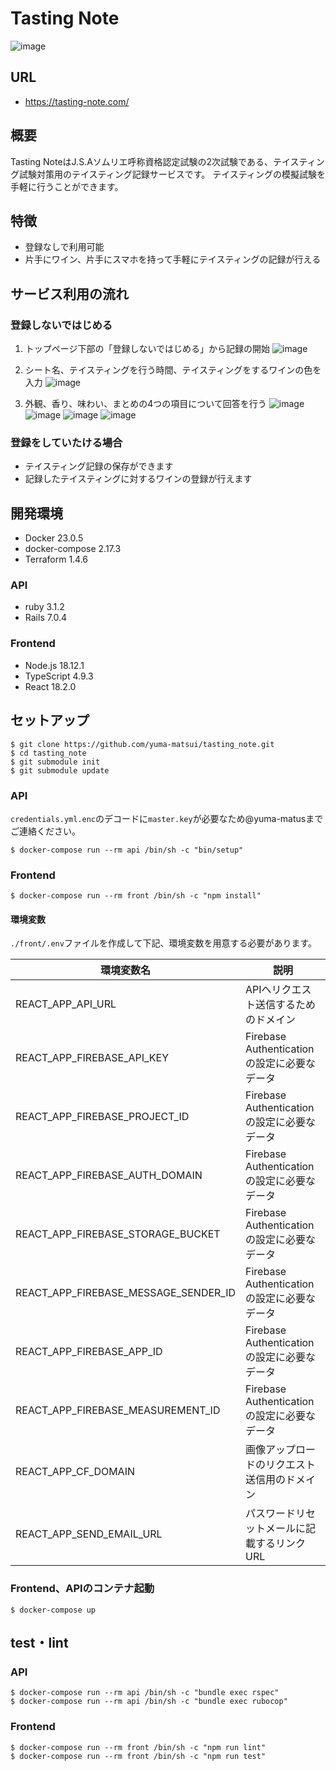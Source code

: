 # Tasting Note
![image](https://github.com/yuma-matsui/tasting_note/assets/70259961/8bb11b1f-8175-4a4a-a884-11b8400664ac)

## URL
* https://tasting-note.com/

## 概要
Tasting NoteはJ.S.Aソムリエ呼称資格認定試験の2次試験である、テイスティング試験対策用のテイスティング記録サービスです。
テイスティングの模擬試験を手軽に行うことができます。

## 特徴
- 登録なしで利用可能
- 片手にワイン、片手にスマホを持って手軽にテイスティングの記録が行える

## サービス利用の流れ

### 登録しないではじめる

1. トップページ下部の「登録しないではじめる」から記録の開始
![image](https://github.com/yuma-matsui/tasting_note/assets/70259961/c463ea66-8cd9-4193-bfe5-228f99c6058c)

2. シート名、テイスティングを行う時間、テイスティングをするワインの色を入力
![image](https://github.com/yuma-matsui/tasting_note/assets/70259961/522402d6-d674-44dd-981e-70bdc2dd3dc0)

3. 外観、香り、味わい、まとめの4つの項目について回答を行う
![image](https://github.com/yuma-matsui/tasting_note/assets/70259961/ae835281-2fde-4d71-bda9-4413b137ad8b)
![image](https://github.com/yuma-matsui/tasting_note/assets/70259961/4250b440-f310-4800-9ebc-488a7049b4b2)
![image](https://github.com/yuma-matsui/tasting_note/assets/70259961/109c79e8-27ac-44b6-909d-1915958a4420)
![image](https://github.com/yuma-matsui/tasting_note/assets/70259961/e2497a42-9595-4dea-81ad-2d4fade4d861)

### 登録をしていたける場合
- テイスティング記録の保存ができます
- 記録したテイスティングに対するワインの登録が行えます

## 開発環境
* Docker 23.0.5
* docker-compose 2.17.3
* Terraform 1.4.6

### API
* ruby 3.1.2
* Rails 7.0.4

### Frontend
* Node.js 18.12.1
* TypeScript 4.9.3
* React 18.2.0

## セットアップ
```shell
$ git clone https://github.com/yuma-matsui/tasting_note.git
$ cd tasting_note
$ git submodule init
$ git submodule update
```

### API
`credentials.yml.enc`のデコードに`master.key`が必要なため@yuma-matusまでご連絡ください。

```shell
$ docker-compose run --rm api /bin/sh -c "bin/setup"
```

### Frontend
```shell
$ docker-compose run --rm front /bin/sh -c "npm install"
```

#### 環境変数
`./front/.env`ファイルを作成して下記、環境変数を用意する必要があります。

|  環境変数名  |  説明  |
| ---- | ---- |
|  REACT_APP_API_URL  |  APIへリクエスト送信するためのドメイン  |
|  REACT_APP_FIREBASE_API_KEY  |  Firebase Authenticationの設定に必要なデータ  |
|  REACT_APP_FIREBASE_PROJECT_ID  |  Firebase Authenticationの設定に必要なデータ  |
|  REACT_APP_FIREBASE_AUTH_DOMAIN  |  Firebase Authenticationの設定に必要なデータ  |
|  REACT_APP_FIREBASE_STORAGE_BUCKET  |  Firebase Authenticationの設定に必要なデータ  |
|  REACT_APP_FIREBASE_MESSAGE_SENDER_ID  |  Firebase Authenticationの設定に必要なデータ  |
|  REACT_APP_FIREBASE_APP_ID  |  Firebase Authenticationの設定に必要なデータ  |
|  REACT_APP_FIREBASE_MEASUREMENT_ID  |  Firebase Authenticationの設定に必要なデータ  |
|  REACT_APP_CF_DOMAIN  | 画像アップロードのリクエスト送信用のドメイン  |
|  REACT_APP_SEND_EMAIL_URL  |  パスワードリセットメールに記載するリンクURL  | 

### Frontend、APIのコンテナ起動
```shell
$ docker-compose up
```

## test・lint

### API

```shell
$ docker-compose run --rm api /bin/sh -c "bundle exec rspec"
$ docker-compose run --rm api /bin/sh -c "bundle exec rubocop"
```

### Frontend

```shell
$ docker-compose run --rm front /bin/sh -c "npm run lint"
$ docker-compose run --rm front /bin/sh -c "npm run test"
```
